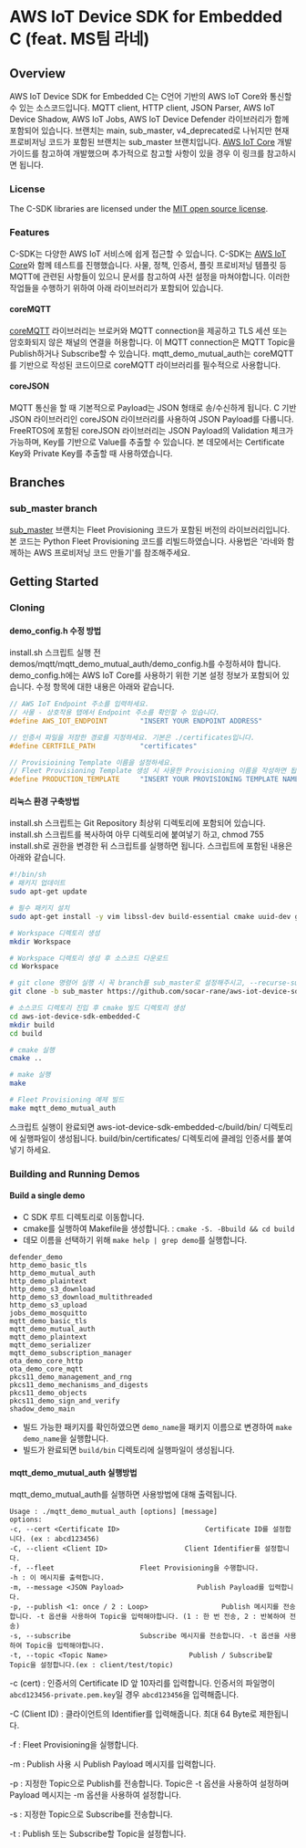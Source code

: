 
# AWS IoT Device SDK for Embedded C (feat. MS팀 라네)

## Overview

AWS IoT Device SDK for Embedded C는 C언어 기반의 AWS IoT Core와 통신할 수 있는 소스코드입니다. MQTT client, HTTP client, JSON Parser, AWS IoT Device Shadow, AWS IoT Jobs, AWS IoT Device Defender 라이브러리가 함께 포함되어 있습니다. 브랜치는 main, sub_master, v4_deprecated로 나뉘지만 현재 프로비저닝 코드가 포함된 브랜치는 sub_master 브랜치입니다. [AWS IoT Core](https://docs.aws.amazon.com/iot/latest/developerguide/what-is-aws-iot.html) 개발 가이드를 참고하여 개발했으며 추가적으로 참고할 사항이 있을 경우 이 링크를 참고하시면 됩니다.

### License

The C-SDK libraries are licensed under the [MIT open source license](LICENSE).

### Features

C-SDK는 다양한 AWS IoT 서비스에 쉽게 접근할 수 있습니다. C-SDK는 [AWS IoT Core](https://docs.aws.amazon.com/iot/latest/developerguide/what-is-aws-iot.html)와 함께 테스트를 진행했습니다. 사물, 정책, 인증서, 플릿 프로비저닝 템플릿 등 MQTT에 관련된 사항들이 있으니 문서를 참고하여 사전 설정을 마쳐야합니다. 이러한 작업들을 수행하기 위하여 아래 라이브러리가 포함되어 있습니다. 

#### coreMQTT

[coreMQTT](https://github.com/FreeRTOS/coreMQTT) 라이브러리는 브로커와 MQTT connection을 제공하고 TLS 세션 또는 암호화되지 않은 채널의 연결을 허용합니다. 이 MQTT connection은 MQTT Topic을 Publish하거나 Subscribe할 수 있습니다. mqtt_demo_mutual_auth는 coreMQTT를 기반으로 작성된 코드이므로 coreMQTT 라이브러리를 필수적으로 사용합니다. 

#### coreJSON

MQTT 통신을 할 때 기본적으로 Payload는 JSON 형태로 송/수신하게 됩니다. C 기반 JSON 라이브러리인 coreJSON 라이브러리를 사용하여 JSON Payload를 다룹니다. FreeRTOS에 포함된 coreJSON 라이브러리는 JSON Payload의 Validation 체크가 가능하며, Key를 기반으로 Value를 추출할 수 있습니다. 본 데모에서는 Certificate Key와 Private Key를 추출할 때 사용하였습니다.

## Branches

### sub_master branch

[sub_master](https://github.com/socar-rane/aws-iot-device-sdk-embedded-C/tree/sub_master) 브랜치는 Fleet Provisioning 코드가 포함된 버전의 라이브러리입니다. 본 코드는 Python Fleet Provisioning 코드를 리빌드하였습니다. 사용법은 '라네와 함께하는 AWS 프로비저닝 코드 만들기'를 참조해주세요.

## Getting Started

### Cloning

#### demo_config.h 수정 방법

install.sh 스크립트 실행 전 demos/mqtt/mqtt_demo_mutual_auth/demo_config.h를 수정하셔야 합니다.
demo_config.h에는 AWS IoT Core를 사용하기 위한 기본 설정 정보가 포함되어 있습니다.
수정 항목에 대한 내용은 아래와 같습니다.

```c
// AWS IoT Endpoint 주소를 입력하세요.
// 사물 - 상호작용 탭에서 Endpoint 주소를 확인할 수 있습니다.
#define AWS_IOT_ENDPOINT        "INSERT YOUR ENDPOINT ADDRESS"

// 인증서 파일을 저장한 경로를 지정하세요. 기본은 ./certificates입니다.
#define CERTFILE_PATH           "certificates"

// Provisioining Template 이름을 설정하세요.
// Fleet Provisioning Template 생성 시 사용한 Provisioning 이름을 작성하면 됩니다.
#define PRODUCTION_TEMPLATE     "INSERT YOUR PROVISIONING TEMPLATE NAME"
```

#### 리눅스 환경 구축방법

install.sh 스크립트는 Git Repository 최상위 디렉토리에 포함되어 있습니다.
install.sh 스크립트를 복사하여 아무 디렉토리에 붙여넣기 하고, chmod 755 install.sh로 권한을 변경한 뒤 스크립트를 실행하면 됩니다.
스크립트에 포함된 내용은 아래와 같습니다.

```sh
#!/bin/sh
# 패키지 업데이트
sudo apt-get update

# 필수 패키지 설치
sudo apt-get install -y vim libssl-dev build-essential cmake uuid-dev git python3-pip 

# Workspace 디렉토리 생성
mkdir Workspace

# Workspace 디렉토리 생성 후 소스코드 다운로드
cd Workspace

# git clone 명령어 실행 시 꼭 branch를 sub_master로 설정해주시고, --recurse-submodules 옵션을 사용하세요.
git clone -b sub_master https://github.com/socar-rane/aws-iot-device-sdk-embedded-C.git --recurse-submodules

# 소스코드 디렉토리 진입 후 cmake 빌드 디렉토리 생성
cd aws-iot-device-sdk-embedded-C
mkdir build
cd build

# cmake 실행
cmake ..

# make 실행
make

# Fleet Provisioning 예제 빌드
make mqtt_demo_mutual_auth
```

스크립트 실행이 완료되면 aws-iot-device-sdk-embedded-c/build/bin/ 디렉토리에 실행파일이 생성됩니다.
build/bin/certificates/ 디렉토리에 클레임 인증서를 붙여넣기 하세요. 

### Building and Running Demos

#### Build a single demo

* C SDK 루트 디렉토리로 이동합니다.
* cmake를 실행하여 Makefile을 생성합니다. : `cmake -S. -Bbuild && cd build`
* 데모 이름을 선택하기 위해 `make help | grep demo`를 실행합니다.

```
defender_demo
http_demo_basic_tls
http_demo_mutual_auth
http_demo_plaintext
http_demo_s3_download
http_demo_s3_download_multithreaded
http_demo_s3_upload
jobs_demo_mosquitto
mqtt_demo_basic_tls
mqtt_demo_mutual_auth
mqtt_demo_plaintext
mqtt_demo_serializer
mqtt_demo_subscription_manager
ota_demo_core_http
ota_demo_core_mqtt
pkcs11_demo_management_and_rng
pkcs11_demo_mechanisms_and_digests
pkcs11_demo_objects
pkcs11_demo_sign_and_verify
shadow_demo_main
```
* 빌드 가능한 패키지를 확인하였으면 `demo_name`을 패키지 이름으로 변경하여 `make demo_name`을 실행합니다.
* 빌드가 완료되면 `build/bin` 디렉토리에 실행파일이 생성됩니다.

#### mqtt_demo_mutual_auth 실행방법

mqtt_demo_mutual_auth를 실행하면 사용방법에 대해 출력됩니다.

```
Usage : ./mqtt_demo_mutual_auth [options] [message]
options:
-c, --cert <Certificate ID>                     Certificate ID를 설정합니다. (ex : abcd123456)
-C, --client <Client ID>                   Client Identifier를 설정합니다.
-f, --fleet                     Fleet Provisioning을 수행합니다.
-h : 이 메시지를 출력합니다.
-m, --message <JSON Payload>                  Publish Payload를 입력합니다.
-p, --publish <1: once / 2 : Loop>                  Publish 메시지를 전송합니다. -t 옵션을 사용하여 Topic을 입력해야합니다. (1 : 한 번 전송, 2 : 반복하여 전송)
-s, --subscribe                 Subscribe 메시지를 전송합니다. -t 옵션을 사용하여 Topic을 입력해야합니다.
-t, --topic <Topic Name>                    Publish / Subscribe할 Topic을 설정합니다.(ex : client/test/topic)
```

-c (cert) : 인증서의 Certificate ID 앞 10자리를 입력합니다.
인증서의 파일명이 `abcd123456-private.pem.key`일 경우 `abcd123456`을 입력해줍니다.

-C (Client ID) : 클라이언트의 Identifier를 입력해줍니다. 최대 64 Byte로 제한됩니다.

-f : Fleet Provisioning을 실행합니다.

-m : Publish 사용 시 Publish Payload 메시지를 입력합니다.

-p : 지정한 Topic으로 Publish를 전송합니다. Topic은 -t 옵션을 사용하여 설정하며 Payload 메시지는 -m 옵션을 사용하여 설정합니다.

-s : 지정한 Topic으로 Subscribe를 전송합니다.

-t : Publish 또는 Subscribe할 Topic을 설정합니다. 